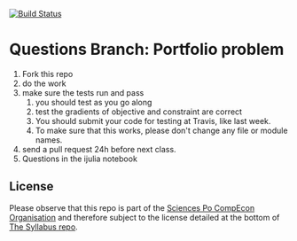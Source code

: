 


[![Build Status](https://travis-ci.org/ScPo-CompEcon/HW_constrained.svg?branch=solution)](https://travis-ci.org/ScPo-CompEcon/HW_constrained)

# Questions Branch: Portfolio problem

1. Fork this repo
1. do the work
1. make sure the tests run and pass
	1. you should test as you go along
	1. test the gradients of objective and constraint are correct
	1. You should submit your code for testing at Travis, like last week.
	1. To make sure that this works, please don't change any file or module names.
1. send a pull request 24h before next class.
1. Questions in the ijulia notebook


## License

Please observe that this repo is part of the [Sciences Po CompEcon Organisation](https://github.com/ScPo-CompEcon) and therefore subject to the license detailed at the bottom of [The Syllabus repo](https://github.com/ScPo-CompEcon/Syllabus).
